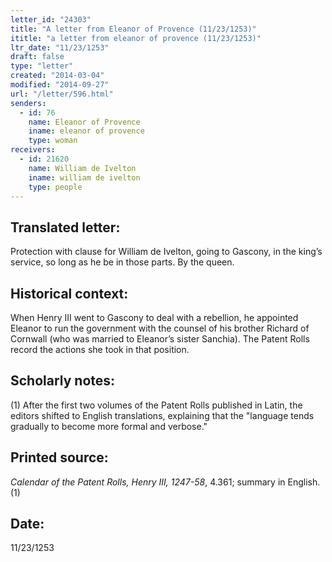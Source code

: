 ```yaml
---
letter_id: "24303"
title: "A letter from Eleanor of Provence (11/23/1253)"
ititle: "a letter from eleanor of provence (11/23/1253)"
ltr_date: "11/23/1253"
draft: false
type: "letter"
created: "2014-03-04"
modified: "2014-09-27"
url: "/letter/596.html"
senders:
  - id: 76
    name: Eleanor of Provence
    iname: eleanor of provence
    type: woman
receivers:
  - id: 21620
    name: William de Ivelton
    iname: william de ivelton
    type: people
---
```

<h2> Translated letter:</h2>Protection with clause for William de Ivelton, going to Gascony, in the king’s service, so long as he be in those parts.
By the queen.
<h2 class="mt-4"> Historical context:</h2>When Henry III went to Gascony to deal with a rebellion, he appointed Eleanor to run the government with the counsel of his brother Richard of Cornwall (who was married to Eleanor’s sister Sanchia). The Patent Rolls record the actions she took in that position.
<h2 class="mt-4"> Scholarly notes:</h2>(1) After the first two volumes of the Patent Rolls published in Latin, the editors shifted to English translations, explaining that the "language tends gradually to become more formal and verbose."
<h2 class="mt-4"> Printed source:</h2><p><em>Calendar of the Patent Rolls, Henry III, 1247-58</em>, 4.361; summary in English.(1)</p><h2 class="mt-4"> Date:</h2>11/23/1253